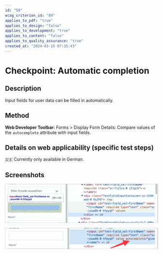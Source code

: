 ```yaml
---
id: "50"
wcag_criterion_id: "89"
applies_to_pdf: "true"
applies_to_design: "false"
applies_to_development: "true"
applies_to_content: "false"
applies_to_quality_assurance: "true"
created_at: "2024-03-15 07:35:43"
---
```


# Checkpoint: Automatic completion

## Description

Input fields for user data can be filled in automatically.

## Method

**Web Developer Toolbar:** Forms > Display Form Details: Compare values of the `autocomplete` attribute with input fields.

## Details on web applicability (specific test steps)

🇩🇪 Currently only available in German.

## Screenshots

![Vorname ohne autocomplete-Attribut](images/vorname-ohne-autocomplete-attribut.png)

![Vorname mit autocomplete-Attribut](images/vorname-mit-autocomplete-attribut.png)